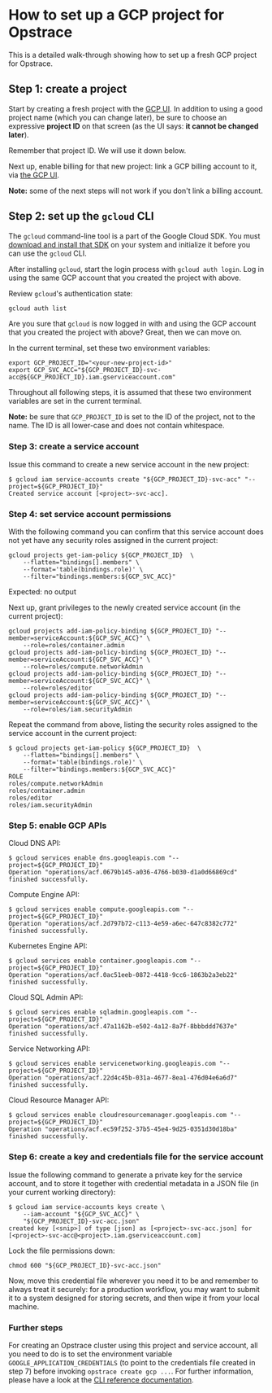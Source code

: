 
# How to set up a GCP project for Opstrace

This is a detailed walk-through showing how to set up a fresh GCP project for Opstrace.

## Step 1: create a project

Start by creating a fresh project with the [GCP UI](https://console.cloud.google.com/projectcreate).
In addition to using a good project name (which you can change later), be sure to choose an expressive **project ID** on that screen (as the UI says: **it cannot be changed later**).

Remember that project ID.
We will use it down below.

Next up, enable billing for that new project: link a GCP billing account to it, via [the GCP UI](https://console.cloud.google.com/billing/linkedaccount).

**Note:** some of the next steps will not work if you don't link a billing account.

## Step 2: set up the  `gcloud` CLI

The `gcloud` command-line tool is a part of the Google Cloud SDK.
You must [download and install that SDK](https://cloud.google.com/sdk/docs/install) on your system and initialize it before you can use the `gcloud` CLI.

After installing `gcloud`, start the login process with `gcloud auth login`.
Log in using the same GCP account that you created the project with above.


Review `gcloud`'s authentication state:

```bash
gcloud auth list
```

Are you sure that `gcloud` is now logged in with and using the GCP account that you created the project with above?
Great, then we can move on.

In the current terminal, set these two environment variables:

```text
export GCP_PROJECT_ID="<your-new-project-id>"
export GCP_SVC_ACC="${GCP_PROJECT_ID}-svc-acc@${GCP_PROJECT_ID}.iam.gserviceaccount.com"
```

Throughout all following steps, it is assumed that these two environment variables are set in the current terminal.

**Note:** be sure that `GCP_PROJECT_ID` is set to the ID of the project, not to the name.
The ID is all lower-case and does not contain whitespace.

### Step 3: create a service account

Issue this command to create a new service account in the new project:

```text
$ gcloud iam service-accounts create "${GCP_PROJECT_ID}-svc-acc" "--project=${GCP_PROJECT_ID}"
Created service account [<project>-svc-acc].
```

### Step 4: set service account permissions

With the following command you can confirm that this service account does not yet have any security roles assigned in the current project:

```text
gcloud projects get-iam-policy ${GCP_PROJECT_ID}  \
    --flatten="bindings[].members" \
    --format='table(bindings.role)' \
    --filter="bindings.members:${GCP_SVC_ACC}"
```

Expected: no output

Next up, grant privileges to the newly created service account (in the current project):

```text
gcloud projects add-iam-policy-binding ${GCP_PROJECT_ID} "--member=serviceAccount:${GCP_SVC_ACC}" \
    --role=roles/container.admin
gcloud projects add-iam-policy-binding ${GCP_PROJECT_ID} "--member=serviceAccount:${GCP_SVC_ACC}" \
    --role=roles/compute.networkAdmin
gcloud projects add-iam-policy-binding ${GCP_PROJECT_ID} "--member=serviceAccount:${GCP_SVC_ACC}" \
    --role=roles/editor
gcloud projects add-iam-policy-binding ${GCP_PROJECT_ID} "--member=serviceAccount:${GCP_SVC_ACC}" \
    --role=roles/iam.securityAdmin
```

Repeat the command from above, listing the security roles assigned to the service account in the current project:

```text
$ gcloud projects get-iam-policy ${GCP_PROJECT_ID}  \
    --flatten="bindings[].members" \
    --format='table(bindings.role)' \
    --filter="bindings.members:${GCP_SVC_ACC}"
ROLE
roles/compute.networkAdmin
roles/container.admin
roles/editor
roles/iam.securityAdmin
```

### Step 5: enable GCP APIs

Cloud DNS API:

```text
$ gcloud services enable dns.googleapis.com "--project=${GCP_PROJECT_ID}"
Operation "operations/acf.0679b145-a036-4766-b030-d1a0d66869cd" finished successfully.
```

Compute Engine API:

```text
$ gcloud services enable compute.googleapis.com "--project=${GCP_PROJECT_ID}"
Operation "operations/acf.2d797b72-c113-4e59-a6ec-647c8382c772" finished successfully.
```

Kubernetes Engine API:

```text
$ gcloud services enable container.googleapis.com "--project=${GCP_PROJECT_ID}"
Operation "operations/acf.0ac51eeb-0872-4418-9cc6-1863b2a3eb22" finished successfully.
```

Cloud SQL Admin API:

```text
$ gcloud services enable sqladmin.googleapis.com "--project=${GCP_PROJECT_ID}"
Operation "operations/acf.47a1162b-e502-4a12-8a7f-8bbbddd7637e" finished successfully.
```

Service Networking API:

```text
$ gcloud services enable servicenetworking.googleapis.com "--project=${GCP_PROJECT_ID}"
Operation "operations/acf.22d4c45b-031a-4677-8ea1-476d04e6a6d7" finished successfully.
```

Cloud Resource Manager API:

```text
$ gcloud services enable cloudresourcemanager.googleapis.com "--project=${GCP_PROJECT_ID}"
Operation "operations/acf.ec59f252-37b5-45e4-9d25-0351d30d18ba" finished successfully.
```

### Step 6: create a key and credentials file for the service account

Issue the following command to generate a private key for the service account, and to store it together with credential metadata in a JSON file (in your current working directory):

```text
$ gcloud iam service-accounts keys create \
    --iam-account "${GCP_SVC_ACC}" \
    "${GCP_PROJECT_ID}-svc-acc.json"
created key [<snip>] of type [json] as [<project>-svc-acc.json] for [<project>-svc-acc@<project>.iam.gserviceaccount.com]
```

Lock the file permissions down:

```text
chmod 600 "${GCP_PROJECT_ID}-svc-acc.json"
```

Now, move this credential file wherever you need it to be and remember to always treat it securely: for a production workflow, you may want to submit it to a system designed for storing secrets, and then wipe it from your local machine.

### Further steps

For creating an Opstrace cluster using this project and service account, all you need to do is to set the environment variable `GOOGLE_APPLICATION_CREDENTIALS` (to point to the credentials file created in step 7) before invoking `opstrace create gcp ...`. For further information, please have a look at the [CLI reference documentation](./cli.md).
